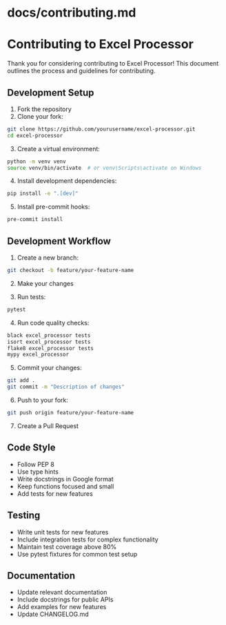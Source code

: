 # docs/contributing.md
# Contributing to Excel Processor

Thank you for considering contributing to Excel Processor! This document outlines the process and guidelines for contributing.

## Development Setup

1. Fork the repository
2. Clone your fork:
```bash
git clone https://github.com/yourusername/excel-processor.git
cd excel-processor
```

3. Create a virtual environment:
```bash
python -m venv venv
source venv/bin/activate  # or venv\Scripts\activate on Windows
```

4. Install development dependencies:
```bash
pip install -e ".[dev]"
```

5. Install pre-commit hooks:
```bash
pre-commit install
```

## Development Workflow

1. Create a new branch:
```bash
git checkout -b feature/your-feature-name
```

2. Make your changes

3. Run tests:
```bash
pytest
```

4. Run code quality checks:
```bash
black excel_processor tests
isort excel_processor tests
flake8 excel_processor tests
mypy excel_processor
```

5. Commit your changes:
```bash
git add .
git commit -m "Description of changes"
```

6. Push to your fork:
```bash
git push origin feature/your-feature-name
```

7. Create a Pull Request

## Code Style

- Follow PEP 8
- Use type hints
- Write docstrings in Google format
- Keep functions focused and small
- Add tests for new features

## Testing

- Write unit tests for new features
- Include integration tests for complex functionality
- Maintain test coverage above 80%
- Use pytest fixtures for common test setup

## Documentation

- Update relevant documentation
- Include docstrings for public APIs
- Add examples for new features
- Update CHANGELOG.md
